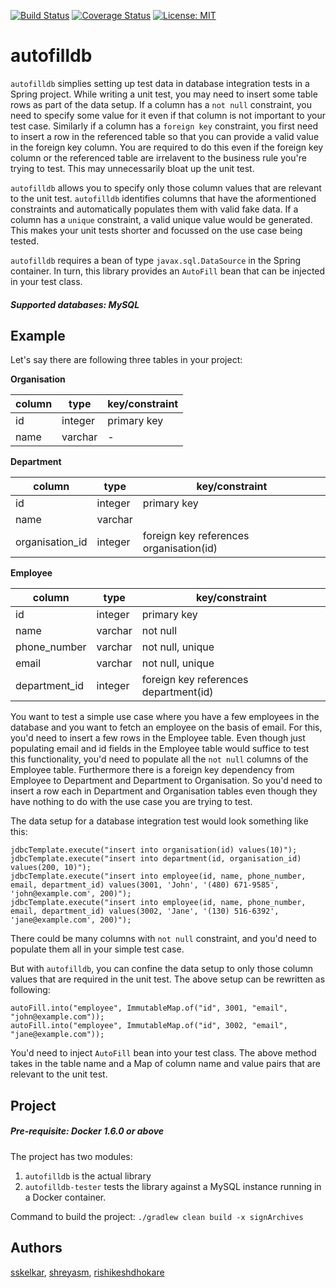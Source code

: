 [![Build Status](https://travis-ci.com/sskelkar/autofilldb.svg?branch=master)](https://travis-ci.com/sskelkar/autofilldb)
[![Coverage Status](https://coveralls.io/repos/github/sskelkar/autofilldb/badge.svg?branch=master)](https://coveralls.io/github/sskelkar/autofilldb?branch=master)
[![License: MIT](https://img.shields.io/badge/License-MIT-yellow.svg)](https://github.com/sskelkar/autofilldb/blob/master/license)

# autofilldb
`autofilldb` simplies setting up test data in database integration tests in a Spring project. While writing a unit test, you may need to insert some table rows as part of the data setup. If a column has a `not null` constraint, you need to specify some value for it even if that column is not important to your test case. Similarly if a column has a `foreign key` constraint, you first need to insert a row in the referenced table so that you can provide a valid value in the foreign key column. You are required to do this even if the foreign key column or the referenced table are irrelavent to the business rule you're trying to test. This may unnecessarily bloat up the unit test.

`autofilldb` allows you to specify only those column values that are relevant to the unit test. `autofilldb` identifies columns that have the aformentioned constraints and automatically populates them with valid fake data. If a column has a `unique` constraint, a valid unique value would be generated. This makes your unit tests shorter and focussed on the use case being tested. 

`autofilldb` requires a bean of type `javax.sql.DataSource` in the Spring container. In turn, this library provides an `AutoFill` bean that can be injected in your test class.

##### Supported databases: MySQL

## Example
Let's say there are following three tables in your project:

**Organisation**

|column|type|key/constraint|
|-----|----|----|
|id|integer|primary key|
|name|varchar|-|

**Department**

|column|type|key/constraint|
|---|---|---|
|id|integer|primary key|
|name|varchar||
|organisation_id|integer|foreign key references organisation(id)|

**Employee**

|column|type|key/constraint|
|---|---|---|
|id|integer|primary key|
|name|varchar|not null|
|phone_number|varchar|not null, unique|
|email|varchar|not null, unique|
|department_id|integer|foreign key references department(id)|

You want to test a simple use case where you have a few employees in the database and you want to fetch an employee on the basis of email. For this, you'd need to insert a few rows in the Employee table. Even though just populating email and id fields in the Employee table would suffice to test this functionality, you'd need to populate all the `not null` columns of the Employee table. Furthermore there is a foreign key dependency from Employee to Department and Department to Organisation. So you'd need to insert a row each in Department and Organisation tables even though they have nothing to do with the use case you are trying to test.

The data setup for a database integration test would look something like this:
```
jdbcTemplate.execute("insert into organisation(id) values(10)");
jdbcTemplate.execute("insert into department(id, organisation_id) values(200, 10)");
jdbcTemplate.execute("insert into employee(id, name, phone_number, email, department_id) values(3001, 'John', '(480) 671-9585', 'john@example.com', 200)");
jdbcTemplate.execute("insert into employee(id, name, phone_number, email, department_id) values(3002, 'Jane', '(130) 516-6392', 'jane@example.com', 200)");
```
There could be many columns with `not null` constraint, and you'd need to populate them all in your simple test case. 

But with `autofilldb`, you can confine the data setup to only those column values that are required in the unit test. The above setup can be rewritten as following:
```
autoFill.into("employee", ImmutableMap.of("id", 3001, "email", "john@example.com"));
autoFill.into("employee", ImmutableMap.of("id", 3002, "email", "jane@example.com"));
```
You'd need to inject `AutoFill` bean into your test class. The above method takes in the table name and a Map of column name and value pairs that are relevant to the unit test.

## Project
##### Pre-requisite: Docker 1.6.0 or above
The project has two modules: 

1. `autofilldb` is the actual library
2. `autofilldb-tester` tests the library against a MySQL instance running in a Docker container.

Command to build the project: `./gradlew clean build -x signArchives`
## Authors
[sskelkar](https://github.com/sskelkar), [shreyasm](https://github.com/shreyasm), [rishikeshdhokare](https://github.com/rishikeshdhokare)
